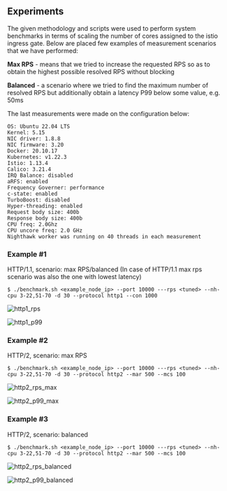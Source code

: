 ## Experiments

The given methodology and scripts were used to perform system benchmarks in terms of scaling the number of cores assigned to the istio ingress gate.
Below are placed few examples of measurement scenarios that we have performed:

**Max RPS** - means that we tried to increase the requested RPS so as to obtain the highest possible resolved RPS without blocking

**Balanced** - a scenario where we tried to find the maximum number of resolved RPS but additionally obtain a latency P99 below some value, e.g. 50ms

The last measurements were made on the configuration below:
```
OS: Ubuntu 22.04 LTS
Kernel: 5.15
NIC driver: 1.8.8
NIC firmware: 3.20
Docker: 20.10.17
Kubernetes: v1.22.3
Istio: 1.13.4
Calico: 3.21.4
IRQ Balance: disabled
aRFS: enabled
Frequency Governer: performance
c-state: enabled
TurboBoost: disabled
Hyper-threading: enabled
Request body size: 400b
Response body size: 400b
CPU freq: 2.0Ghz
CPU uncore freq: 2.0 GHz
Nighthawk worker was running on 40 threads in each measurement
```

### Example #1
HTTP/1.1, scenario: max RPS/balanced (In case of HTTP/1.1 max rps scenario was also the one with lowest latency)
```
$ ./benchmark.sh <example_node_ip> --port 10000 ---rps <tuned> --nh-cpu 3-22,51-70 -d 30 --protocol http1 --con 1000
```

![http1_rps](doc/http1_rps_max.png)

![http1_p99](doc/http1_p99_max.png)


### Example #2
HTTP/2, scenario: max RPS
```
$ ./benchmark.sh <example_node_ip> --port 10000 ---rps <tuned> --nh-cpu 3-22,51-70 -d 30 --protocol http2 --mar 500 --mcs 100
```

![http2_rps_max](doc/http2_rps_max.png)

![http2_p99_max](doc/http2_p99_max.png)

### Example #3
HTTP/2, scenario: balanced
```
$ ./benchmark.sh <example_node_ip> --port 10000 ---rps <tuned> --nh-cpu 3-22,51-70 -d 30 --protocol http2 --mar 500 --mcs 100
```

![http2_rps_balanced](doc/http2_rps_balanced.png)

![http2_p99_balanced](doc/http2_p99_balanced.png)
